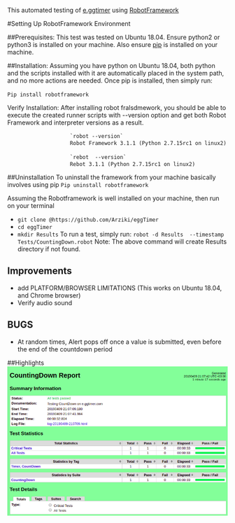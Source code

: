 
This automated testing of [e.ggtimer](https://e.ggtimer.com) using [RobotFramework](https://robotframework.org/)

#Setting Up RobotFramework Environment

##Prerequisites:
This test was tested on Ubuntu 18.04.
Ensure python2 or python3  is installed on your machine.
Also ensure [pip](https://pip.pypa.io/en/stable/installing/) is installed on your machine.


##Installation:
Assuming you have python on Ubuntu 18.04, both python and the scripts installed with it are automatically placed in the system path, and no more actions are needed.
Once pip is installed, then simply run:

`Pip install robotframework`

Verify Installation:
After installing robot fralsdmework, you should be able to execute the created runner scripts with   --version option and get both Robot Framework and interpreter versions as a result.

                        `robot --version`
                        Robot Framework 3.1.1 (Python 2.7.15rc1 on linux2)

                        `rebot  --version`
                        Rebot 3.1.1 (Python 2.7.15rc1 on linux2)

##Uninstallation
To uninstall the framework from your machine basically involves using pip
                       `Pip uninstall robotframework`



Assuming the Robotframework is well installed on your machine,  then run on your terminal
+ `git clone @https://github.com/Arziki/eggTimer`
+ `cd eggTimer`
+ `mkdir Results`
To run a test, simply run:
`robot -d Results  --timestamp  Tests/CountingDown.robot`
Note:
The above command will create Results directory if not found.


## Improvements

+ add PLATFORM/BROWSER LIMITATIONS (This works on Ubuntu 18.04, and Chrome browser)
+ Verify audio sound

## BUGS
+ At random times, Alert pops off once a value is submitted, even before the end of the countdown period

##Highlights
![Screenshot](Screenshot.png)
